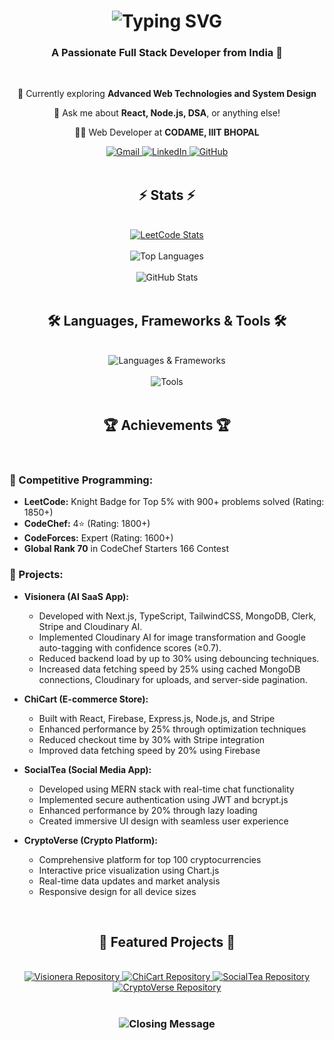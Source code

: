 <h1 align="center">
  <img src="https://readme-typing-svg.herokuapp.com/?font=Righteous&size=35&center=true&vCenter=true&width=500&height=70&duration=4000&lines=Hi+There!+👋;+I'm+Jitesh+Shewaramani!;" alt="Typing SVG" />
</h1>

<h3 align="center">A Passionate Full Stack Developer from India 🚀</h3>
<br/>

<div align="center">
  <p>🌱 Currently exploring <strong>Advanced Web Technologies and System Design</strong></p>
  <p>💬 Ask me about <strong>React, Node.js, DSA</strong>, or anything else!</p>
  <p>👨‍💻 Web Developer at <strong>CODAME, IIIT BHOPAL</strong></p>
</div>

<div align="center">
  <a href="mailto:jiteshshewaramani3@gmail.com">
    <img src="https://img.shields.io/badge/Gmail-333333?style=for-the-badge&logo=gmail&logoColor=red" alt="Gmail" />
  </a>
  <a href="https://www.linkedin.com/in/jitesh-shewaramani-2b9391257" target="_blank">
    <img src="https://img.shields.io/badge/LinkedIn-0077B5?style=for-the-badge&logo=linkedin&logoColor=white" alt="LinkedIn" />
  </a>
  <a href="https://github.com/Jitesh7891" target="_blank">
    <img src="https://img.shields.io/badge/GitHub-181717?style=for-the-badge&logo=github&logoColor=white" alt="GitHub" />
  </a>
</div>

<br/>

<h2 align="center">⚡ Stats ⚡</h2>
<br/>

<div align="center">
  <a href="https://leetcode.com/Jitesh5431">
    <img src="https://leetcard.jacoblin.cool/Jitesh5431?theme=dark&font=Noto%20Sans%20Math&ext=heatmap" alt="LeetCode Stats" />
  </a>
  <br/><br/>
  <img src="https://github-readme-stats.vercel.app/api/top-langs/?username=Jitesh7891&hide=HTML&langs_count=8&layout=compact&theme=react&border_radius=10&size_weight=0.5&count_weight=0.5" alt="Top Languages" />
  <br/><br/>
  <img src="https://github-readme-stats.vercel.app/api?username=Jitesh7891&show_icons=true&theme=react&border_color=61dafb&border_radius=10" alt="GitHub Stats" />
</div>

<br/>

<h2 align="center">🛠️ Languages, Frameworks & Tools 🛠️</h2>
<br/>

<div align="center">
  <img src="https://skillicons.dev/icons?i=javascript,typescript,react,nodejs,express,mongodb" alt="Languages & Frameworks" />
  <br/><br/>
  <img src="https://skillicons.dev/icons?i=nextjs,redux,tailwind,materialui,firebase,git" alt="Tools" />
</div>

<br/>

<h2 align="center">🏆 Achievements 🏆</h2>
<br/>

### 🥇 Competitive Programming:
- **LeetCode:** Knight Badge for Top 5% with 900+ problems solved (Rating: 1850+)
- **CodeChef:** 4⭐ (Rating: 1800+)
- **CodeForces:** Expert (Rating: 1600+)
- **Global Rank 70** in CodeChef Starters 166 Contest

### 🚀 Projects:
- **Visionera (AI SaaS App):**
  - Developed with Next.js, TypeScript, TailwindCSS, MongoDB, Clerk, Stripe and Cloudinary AI.
  - Implemented Cloudinary AI for image transformation and Google auto-tagging with confidence scores (≥0.7).
  - Reduced backend load by up to 30% using debouncing techniques.
  - Increased data fetching speed by 25% using cached MongoDB connections, Cloudinary for uploads, and server-side pagination.
    
- **ChiCart (E-commerce Store):**
  - Built with React, Firebase, Express.js, Node.js, and Stripe
  - Enhanced performance by 25% through optimization techniques
  - Reduced checkout time by 30% with Stripe integration
  - Improved data fetching speed by 20% using Firebase

- **SocialTea (Social Media App):**
  - Developed using MERN stack with real-time chat functionality
  - Implemented secure authentication using JWT and bcrypt.js
  - Enhanced performance by 20% through lazy loading
  - Created immersive UI design with seamless user experience

- **CryptoVerse (Crypto Platform):**
  - Comprehensive platform for top 100 cryptocurrencies
  - Interactive price visualization using Chart.js
  - Real-time data updates and market analysis
  - Responsive design for all device sizes

<br/>

<h2 align="center">📌 Featured Projects 📌</h2>
<br/>

<div align="center">
  <a href="https://github.com/Jitesh7891/Visionera">
    <img src="https://github-readme-stats.vercel.app/api/pin/?username=Jitesh7891&repo=Visionera&theme=react&border_color=61dafb&border_radius=10" alt="Visionera Repository" />
  </a>
  <a href="https://github.com/Jitesh7891/ChiCart">
    <img src="https://github-readme-stats.vercel.app/api/pin/?username=Jitesh7891&repo=ChicCart&theme=react&border_color=61dafb&border_radius=10" alt="ChiCart Repository" />
  </a>
  <a href="https://github.com/Jitesh7891/SocialTea">
    <img src="https://github-readme-stats.vercel.app/api/pin/?username=Jitesh7891&repo=SocialTea&theme=react&border_color=61dafb&border_radius=10" alt="SocialTea Repository" />
  </a>
  <a href="https://github.com/Jitesh7891/CryptoVerse">
    <img src="https://github-readme-stats.vercel.app/api/pin/?username=Jitesh7891&repo=CryptoVerse&theme=react&border_color=61dafb&border_radius=10" alt="CryptoVerse Repository" />
  </a>
</div>

<br/>

<h3 align="center">
  <img src="https://readme-typing-svg.herokuapp.com/?font=Righteous&size=25&center=true&vCenter=true&width=500&height=70&duration=4000&lines=Thanks+for+visiting!+✌️;+Shoot+me+a+message+on+LinkedIn!;Always+open+to+collaborate+:)" alt="Closing Message" />
</h3>

<br/>
